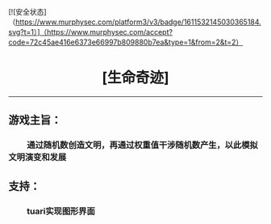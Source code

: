 [![安全状态]（https://www.murphysec.com/platform3/v3/badge/1611532145030365184.svg?t=1）]（https://www.murphysec.com/accept?code=72c45ae416e6373e66997b809880b7ea&type=1&from=2&t=2）

#      <center>[生命奇迹]
****
## 游戏主旨：
### &emsp;&emsp;  通过随机数创造文明，再通过权重值干涉随机数产生，以此模拟文明演变和发展
## 支持：
### &emsp;&emsp;  tuari实现图形界面





